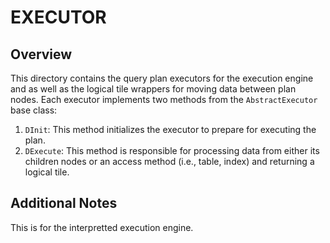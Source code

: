 # EXECUTOR

## Overview
This directory contains the query plan executors for the execution engine and as well as the logical tile wrappers for moving data between plan nodes. Each executor implements two methods from the `AbstractExecutor` base class: 

1. `DInit`: This method initializes the executor to prepare for executing the plan.
2. `DExecute`: This method is responsible for processing data from either its children nodes or an access method (i.e., table, index) and returning a logical tile.

## Additional Notes

This is for the interpretted execution engine.